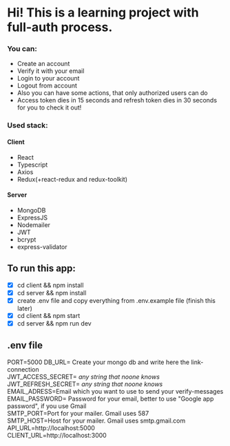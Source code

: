 # Hi! This is a learning project with full-auth process.
### You can: 
* Create an account
* Verify it with your email
* Login to your account
* Logout from account
* Also you can have some actions, that only authorized users can do
* Access token dies in 15 seconds and refresh token dies in 30 seconds for you to check it out!


### Used stack:
#### Client
* React
* Typescript
* Axios
* Redux(+react-redux and redux-toolkit)

#### Server
* MongoDB
* ExpressJS
* Nodemailer
* JWT
* bcrypt
* express-validator


## To run this app:
- [x] cd client && npm install
- [x] cd server && npm install
- [x] create .env file and copy everything from .env.example file (finish this later)
- [x] cd client && npm start
- [x] cd server && npm run dev

## .env file
PORT=5000
DB_URL= Create your mongo db and write here the link-connection <br />
JWT_ACCESS_SECRET= *any string that noone knows* <br />
JWT_REFRESH_SECRET= *any string that noone knows* <br />
EMAIL_ADRESS=Email which you want to use to send your verify-messages <br />
EMAIL_PASSWORD= Password for your email, better to use "Google app password", if you use Gmail <br />
SMTP_PORT=Port for your mailer. Gmail uses 587 <br />
SMTP_HOST=Host for your mailer. Gmail uses smtp.gmail.com <br />
API_URL=http://localhost:5000 <br />
CLIENT_URL=http://localhost:3000 <br />
